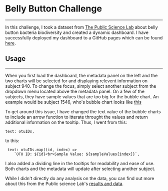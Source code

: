 # Belly Button Challenge
---
In this challenge, I took a dataset from [The Public Science Lab](https://robdunnlab.com/projects/belly-button-biodiversit) about belly button bacteria biodiversity and created a dynamic dashboard. I have successfully deployed my dashboard to a GitHub pages which can be found [here](https://qjones76.github.io/belly-button-challenge/).

## Usage
---
When you first load the dashboard, the metadata panel on the left and the two charts will be selected for and displaying relevent information on subject 940. To change the focus, simply select another subject from the dropdown menu located above the metadata panel. On a few of the subjects, they have sample values that are too big for the bubble chart. An example would be subject 1546, who's bubble chart looks like [this](https://github.com/user-attachments/assets/944245c1-385d-4a28-8dad-41f0429b0765)

To get around this issue, I have changed the text value of the bubble charts to include an arrow function to itterate throught the values and return additional information on the tooltip. Thus, I went from this: 
```
text: otuIDs, 
```
to this:
```
 text: otuIDs.map((id, index) => 
    `OTU ID: ${id}<br>Sample Value: ${sampleValues[index]}`,
```
I also added a dividing line in the tooltips for readability and ease of use. Both charts and the metadata will update after selecting another subject. 

While I didn't directly do any analysis on the data, you can find out more about this from the Public science Lab's [results and data](https://robdunnlab.com/projects/belly-button-biodiversity/results-and-data/).